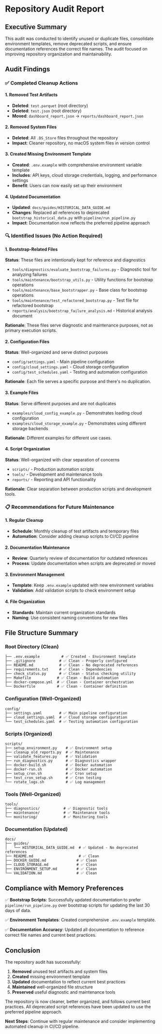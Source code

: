 # Repository Audit Report

## Executive Summary

This audit was conducted to identify unused or duplicate files, consolidate environment templates, remove deprecated scripts, and ensure documentation references the correct file names. The audit focused on improving repository organization and maintainability.

## Audit Findings

### ✅ Completed Cleanup Actions

#### 1. Removed Test Artifacts
- **Deleted**: `test.parquet` (root directory)
- **Deleted**: `test.json` (root directory)
- **Moved**: `dashboard_report.json` → `reports/dashboard_report.json`

#### 2. Removed System Files
- **Deleted**: All `.DS_Store` files throughout the repository
- **Impact**: Cleaner repository, no macOS system files in version control

#### 3. Created Missing Environment Template
- **Created**: `.env.example` with comprehensive environment variable template
- **Includes**: API keys, cloud storage credentials, logging, and performance settings
- **Benefit**: Users can now easily set up their environment

#### 4. Updated Documentation
- **Updated**: `docs/guides/HISTORICAL_DATA_GUIDE.md`
- **Changes**: Replaced all references to deprecated `bootstrap_historical_data.py` with `pipeline/run_pipeline.py`
- **Impact**: Documentation now reflects the preferred pipeline approach

### 🔍 Identified Issues (No Action Required)

#### 1. Bootstrap-Related Files
**Status**: These files are intentionally kept for reference and diagnostics
- `tools/diagnostics/evaluate_bootstrap_failures.py` - Diagnostic tool for analyzing failures
- `tools/maintenance/bootstrap_utils.py` - Utility functions for bootstrap operations
- `tools/maintenance/base_bootstrapper.py` - Base class for bootstrap operations
- `tools/maintenance/test_refactored_bootstrap.py` - Test file for refactored bootstrap
- `reports/analysis/bootstrap_failure_analysis.md` - Historical analysis document

**Rationale**: These files serve diagnostic and maintenance purposes, not as primary execution scripts.

#### 2. Configuration Files
**Status**: Well-organized and serve distinct purposes
- `config/settings.yaml` - Main pipeline configuration
- `config/cloud_settings.yaml` - Cloud storage configuration
- `config/test_schedules.yaml` - Testing and automation configuration

**Rationale**: Each file serves a specific purpose and there's no duplication.

#### 3. Example Files
**Status**: Serve different purposes and are not duplicates
- `examples/cloud_config_example.py` - Demonstrates loading cloud configuration
- `examples/cloud_storage_example.py` - Demonstrates using different storage backends

**Rationale**: Different examples for different use cases.

#### 4. Script Organization
**Status**: Well-organized with clear separation of concerns
- `scripts/` - Production automation scripts
- `tools/` - Development and maintenance tools
- `reports/` - Reporting and API functionality

**Rationale**: Clear separation between production scripts and development tools.

### 📋 Recommendations for Future Maintenance

#### 1. Regular Cleanup
- **Schedule**: Monthly cleanup of test artifacts and temporary files
- **Automation**: Consider adding cleanup scripts to CI/CD pipeline

#### 2. Documentation Maintenance
- **Review**: Quarterly review of documentation for outdated references
- **Process**: Update documentation when scripts are deprecated or moved

#### 3. Environment Management
- **Template**: Keep `.env.example` updated with new environment variables
- **Validation**: Add validation scripts to check environment setup

#### 4. File Organization
- **Standards**: Maintain current organization standards
- **Naming**: Use consistent naming conventions for new files

## File Structure Summary

### Root Directory (Clean)
```
├── .env.example          # ✅ Created - Environment template
├── .gitignore           # ✅ Clean - Properly configured
├── README.md            # ✅ Clean - No deprecated references
├── requirements.txt     # ✅ Clean - Dependencies
├── check_status.py      # ✅ Clean - Status checking utility
├── Makefile            # ✅ Clean - Build automation
├── docker-compose.yml  # ✅ Clean - Container orchestration
└── Dockerfile          # ✅ Clean - Container definition
```

### Configuration (Well-Organized)
```
config/
├── settings.yaml        # ✅ Main pipeline configuration
├── cloud_settings.yaml  # ✅ Cloud storage configuration
└── test_schedules.yaml  # ✅ Testing automation configuration
```

### Scripts (Organized)
```
scripts/
├── setup_environment.py    # ✅ Environment setup
├── cleanup_old_reports.py  # ✅ Maintenance
├── validate_features.py    # ✅ Validation
├── run_diagnostics.py      # ✅ Diagnostics wrapper
├── docker-build.sh         # ✅ Docker automation
├── docker-run.sh           # ✅ Docker automation
├── setup_cron.sh           # ✅ Cron setup
├── test_cron_setup.sh      # ✅ Cron testing
└── rotate_logs.sh          # ✅ Log management
```

### Tools (Well-Organized)
```
tools/
├── diagnostics/           # ✅ Diagnostic tools
├── maintenance/           # ✅ Maintenance tools
└── monitoring/            # ✅ Monitoring tools
```

### Documentation (Updated)
```
docs/
├── guides/
│   └── HISTORICAL_DATA_GUIDE.md  # ✅ Updated - No deprecated references
├── README.md                     # ✅ Clean
├── DOCKER_GUIDE.md              # ✅ Clean
├── CLOUD_STORAGE.md             # ✅ Clean
├── ENVIRONMENT_SETUP.md         # ✅ Clean
└── VALIDATION.md                # ✅ Clean
```

## Compliance with Memory Preferences

✅ **Bootstrap Scripts**: Successfully updated documentation to prefer `pipeline/run_pipeline.py` over bootstrap scripts for updating the last 30 days of data.

✅ **Environment Templates**: Created comprehensive `.env.example` template.

✅ **Documentation Accuracy**: Updated all documentation to reference correct file names and current best practices.

## Conclusion

The repository audit has successfully:
1. **Removed** unused test artifacts and system files
2. **Created** missing environment template
3. **Updated** documentation to reflect current best practices
4. **Maintained** well-organized file structure
5. **Preserved** useful diagnostic and maintenance tools

The repository is now cleaner, better organized, and follows current best practices. All deprecated script references have been updated to use the preferred pipeline approach.

**Next Steps**: Continue with regular maintenance and consider implementing automated cleanup in CI/CD pipeline. 